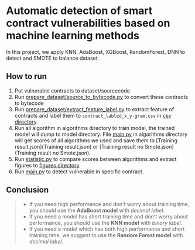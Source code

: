 # Automatic detection of smart contract vulnerabilities based on machine learning methods
In this project, we apply KNN, AdaBoost, XGBoost, RandomForest, DNN to detect and SMOTE to balance dataset.

## How to run
1. Put vulnerable contracts to dataset/sourcecode
2. Run [prepare_dataset/source_to_bytecode.py](prepare_dataset/source_to_bytecode.py) to convert these contracts to bytecode
3. Run [prepare_dataset/extract_feature_label.py](prepare_dataset/extract_feature_label.py) to extract feature of contracts and label them to `contract_labled_x_y-gram.csv` in [csv directory](csv/).
4. Run all algorithm in algorithms directory to train model, the trained model will dump to model directory. File [main.py](algorithms/main.py) in algorithms directory will get scores of all algorithms we used and save them to [Training result.json](Training result.json) or [Training result no Smote.json](Training result no Smote.json).
5. Run [statistic.py](statistic.py) to compare scores between algorithms and extract figures to [figures directory](figures/).
6. Run [main.py](main.py) to detect vulnerable in specific contract.

## Conclusion
>- If you need high performance and don't worry about training time, you should use the **AdaBoost model** with *decimal label*.
>- If you need a model has short training time and don't worry about performance, you should use the **KNN model** with *binary label*.
>- If you need a model which has both high performance and short training time, we suggest to use the **Random Forest model** with *decimal label*.